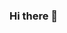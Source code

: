### Hi there 👋

<!--
**jonas-45/jonas-45** is a ✨ _special_ ✨ repository because its `README.md` (this file) appears on your GitHub profile.

Here are some ideas to get you started:

- 🔭 I’m currently working on projects from Microverse
- 🌱 I’m currently learning to become a Full stack web developer
- 👯 I’m looking to collaborate on projects to 

# 💫 About Me:
IT Engineer & Full-Stack Developer. Javascript / Typescript  / Ruby / RoR / HTML / CSS / React / Redux / Linux


## 🌐 Socials:
[![Facebook](https://img.shields.io/badge/Facebook-%231877F2.svg?logo=Facebook&logoColor=white)](https://facebook.com/https://web.facebook.com/wullah.jonas) [![LinkedIn](https://img.shields.io/badge/LinkedIn-%230077B5.svg?logo=linkedin&logoColor=white)](https://linkedin.com/in/https://linkedin.com/in/jonas-wullah) [![Stack Overflow](https://img.shields.io/badge/-Stackoverflow-FE7A16?logo=stack-overflow&logoColor=white)](https://stackoverflow.com/users/8108823) [![Twitter](https://img.shields.io/badge/Twitter-%231DA1F2.svg?logo=Twitter&logoColor=white)](https://twitter.com/https://twitter.com/wullahjonas) 

# 💻 Tech Stack:
![TypeScript](https://img.shields.io/badge/typescript-%23007ACC.svg?style=for-the-badge&logo=typescript&logoColor=white) ![PHP](https://img.shields.io/badge/php-%23777BB4.svg?style=for-the-badge&logo=php&logoColor=white) ![CSS3](https://img.shields.io/badge/css3-%231572B6.svg?style=for-the-badge&logo=css3&logoColor=white) ![Ruby](https://img.shields.io/badge/ruby-%23CC342D.svg?style=for-the-badge&logo=ruby&logoColor=white) ![Bootstrap](https://img.shields.io/badge/bootstrap-%23563D7C.svg?style=for-the-badge&logo=bootstrap&logoColor=white) ![Rails](https://img.shields.io/badge/rails-%23CC0000.svg?style=for-the-badge&logo=ruby-on-rails&logoColor=white) ![Redux](https://img.shields.io/badge/redux-%23593d88.svg?style=for-the-badge&logo=redux&logoColor=white) ![React](https://img.shields.io/badge/react-%2320232a.svg?style=for-the-badge&logo=react&logoColor=%2361DAFB) ![NPM](https://img.shields.io/badge/NPM-%23000000.svg?style=for-the-badge&logo=npm&logoColor=white) ![NodeJS](https://img.shields.io/badge/node.js-6DA55F?style=for-the-badge&logo=node.js&logoColor=white) ![jQuery](https://img.shields.io/badge/jquery-%230769AD.svg?style=for-the-badge&logo=jquery&logoColor=white) ![HTML5](https://img.shields.io/badge/html5-%23E34F26.svg?style=for-the-badge&logo=html5&logoColor=white) ![JavaScript](https://img.shields.io/badge/javascript-%23323330.svg?style=for-the-badge&logo=javascript&logoColor=%23F7DF1E)
# 📊 GitHub Stats:
![](https://github-readme-stats.vercel.app/api?username=Jonas-45&theme=nightowl&hide_border=false&include_all_commits=false&count_private=false)<br/>
![](https://github-readme-streak-stats.herokuapp.com/?user=Jonas-45&theme=nightowl&hide_border=false)<br/>
![](https://github-readme-stats.vercel.app/api/top-langs/?username=Jonas-45&theme=nightowl&hide_border=false&include_all_commits=false&count_private=false&layout=compact)

## 🏆 GitHub Trophies
![](https://github-profile-trophy.vercel.app/?username=Jonas-45&theme=radical&no-frame=false&no-bg=true&margin-w=4)

## 🐦 Latest Tweet
[![](https://gtce.itsvg.in/api?username=https://twitter.com/wullahjonas)](https://github.com/VishwaGauravIn/github-twitter-card-embed)

### ✍️ Random Dev Quote
![](https://quotes-github-readme.vercel.app/api?type=horizontal&theme=radical)

---
[![](https://visitcount.itsvg.in/api?id=Jonas-45&icon=0&color=0)](https://visitcount.itsvg.in)

<!-- Proudly created with GPRM ( https://gprm.itsvg.in ) -->
